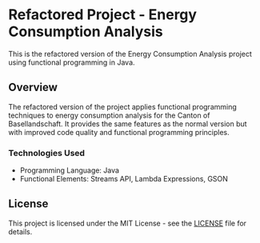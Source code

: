 # Refactored Project - Energy Consumption Analysis

This is the refactored version of the Energy Consumption Analysis project using functional programming in Java.

## Overview

The refactored version of the project applies functional programming techniques to energy consumption analysis for the Canton of Basellandschaft. It provides the same features as the normal version but with improved code quality and functional programming principles.

### Technologies Used

- Programming Language: Java
- Functional Elements: Streams API, Lambda Expressions, GSON

## License

This project is licensed under the MIT License - see the [LICENSE](/LICENSE) file for details.
